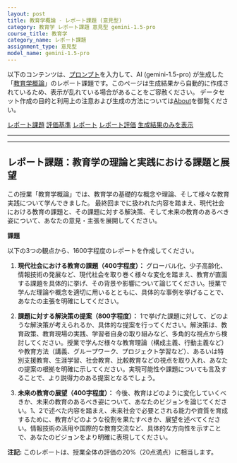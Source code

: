 ```yaml
---
layout: post
title: 教育学概論 - レポート課題 (意見型)
category: 教育学 レポート課題 意見型 gemini-1.5-pro
course_title: 教育学
category_name: レポート課題
assignment_type: 意見型
model_name: gemini-1.5-pro
---
```


以下のコンテンツは、[プロンプト](https://github.com/takedatoshiyuki/synthetic_assignments/tree/main/generated/教育学/gemini-1.5-pro/prompt_レポート課題-意見型.md)を入力して、AI (gemini-1.5-pro) が生成した「[教育学概論](/contents/教育学/)」のレポート課題です。このページは生成結果から自動的に作成されているため、表示が乱れている場合があることをご容赦ください。
データセット作成の目的と利用上の注意および生成の方法については[About](/About)を御覧ください。

[レポート課題](../レポート課題-意見型)
[評価基準](../評価基準-意見型)
[レポート](../レポート-意見型)
[レポート評価](../レポート評価-意見型)
[生成結果のみを表示](https://github.com/takedatoshiyuki/synthetic_assignments/tree/main/generated/教育学/gemini-1.5-pro/レポート課題-意見型.md)
  

***
***
  
## レポート課題：教育学の理論と実践における課題と展望

この授業「教育学概論」では、教育学の基礎的な概念や理論、そして様々な教育実践について学んできました。  最終回までに扱われた内容を踏まえ、現代社会における教育の課題と、その課題に対する解決策、そして未来の教育のあるべき姿について、あなたの意見・主張を展開してください。

**課題**

以下の3つの観点から、1600字程度のレポートを作成してください。

1. **現代社会における教育の課題（400字程度）：** グローバル化、少子高齢化、情報技術の発展など、現代社会を取り巻く様々な変化を踏まえ、教育が直面する課題を具体的に挙げ、その背景や影響について論じてください。授業で学んだ理論や概念を適切に用いるとともに、具体的な事例を挙げることで、あなたの主張を明確にしてください。

2. **課題に対する解決策の提案（800字程度）：** 1で挙げた課題に対して、どのような解決策が考えられるか、具体的な提案を行ってください。解決策は、教育政策、教育現場の実践、学習者自身の取り組みなど、多角的な視点から検討してください。授業で学んだ様々な教育理論（構成主義、行動主義など）や教育方法（講義、グループワーク、プロジェクト学習など）、あるいは特別支援教育、生涯学習、社会教育、比較教育などの視点を取り入れ、あなたの提案の根拠を明確に示してください。実現可能性や課題についても言及することで、より説得力のある提案となるでしょう。

3. **未来の教育の展望（400字程度）：**  今後、教育はどのように変化していくべきか、未来の教育のあるべき姿について、あなたのビジョンを論じてください。1、2で述べた内容を踏まえ、未来社会で必要とされる能力や資質を育成するために、教育がどのような役割を果たすべきか、展望を述べてください。情報技術の活用や国際的な教育交流など、具体的な方向性を示すことで、あなたのビジョンをより明確に表現してください。


**注記:** このレポートは、授業全体の評価の20%（20点満点）に相当します。
